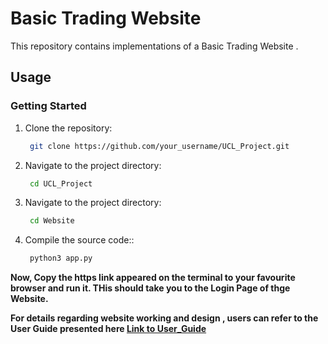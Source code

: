 # Basic Trading Website 

This repository contains implementations of a Basic Trading Website .

## Usage

### Getting Started

1. Clone the repository:

    ```bash
     git clone https://github.com/your_username/UCL_Project.git

2. Navigate to the project directory:
    ```bash
     cd UCL_Project

2. Navigate to the project directory:
    ```bash
     cd Website

3. Compile the source code::
    ```bash
     python3 app.py


**Now, Copy the https link appeared on the terminal to your favourite browser and run it. THis should take you to the Login Page of thge Website.**


**For details regarding website working and design , users can refer to the User Guide presented here [Link to User_Guide](User_Guide.pdf)**

